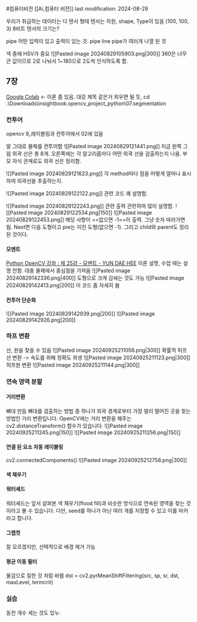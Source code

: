 #컴퓨터비전 
[[Ai,컴퓨터 비전]]
last modification: 2024-08-29

우리가 취급하는 데이터는 다 텐서 형태
텐서는 차원, shape, Type이 있음
(100, 100, 3) 8비트 텐서의 크기는?

pipe
어떤 입력이 있고 출력이 있는 것.
pipe line
pipe가 여러개 나열 된 것

색 중에 HSV가 중요
![[Pasted image 20240829105903.png|300]]
360은 너무 큰 값이므로 2로 나눠서 1~180으로 2도씩 인식하도록 함.

## 7장
[Google Colab](https://colab.research.google.com/drive/1KGWP7MCKDigQVAU_4pGfJrzDT0gt0oTT#scrollTo=rsdljxNUS3XJ) <- 이론 좀 있음. 대강 제목 같은거 외우면 될 듯,
 cd .\Downloads\insightbook.opencv_project_python\07.segmentation
### 컨투어
opencv 9_레이블링과 컨투어에서 02에 있음

말 그대로 물체를 컨투어함
![[Pasted image 20240829121441.png]]
지금 왼쪽 그림 외곽 선은 총 8개.
오른쪽에는 각 알고리즘마다 어떤 외곽 선을 검출하는지 나옴.
부모 자식 관계로도 외곽 선은 정리함.

![[Pasted image 20240829121623.png]]
각 method마다 점을 어떻게 얼마나 표시하여 외곽선을 추출하는지.

![[Pasted image 20240829122122.png]]
관련 코드 꽤 설명함.

![[Pasted image 20240829122243.png]]
관련 출력 관련하여 많이 설명함.
![[Pasted image 20240829122534.png|150]]
![[Pasted image 20240829122453.png]]
해당 사항이 ==없으면 -1==이 출력. 그냥 숫자 따라가면 됨. Next면 다음 도형이고 pre는 이전 도형(없으면 -1). 그리고 child와 parent도 정리 된 것이다.

#### 모멘트
[Python OpenCV 강좌 : 제 25강 - 모멘트 - YUN DAE HEE](https://076923.github.io/posts/Python-opencv-25/) 이론 설명, 수업 때는 설명 안함.
대충 물체에서 중심점을 가져옴
![[Pasted image 20240829142336.png|400]]
도형으로 크게 감싸는 것도 가능
![[Pasted image 20240829142413.png|200]]
이 코드 좀 자세히 봄

#### 컨투어 단순화
![[Pasted image 20240829142939.png|200]]
![[Pasted image 20240829142926.png|200]]

### 하프 변환
선, 원을 찾을 수 있음
![[Pasted image 20240925211056.png|300]]
확률적 허프 선 변환 -> 속도를 위해 정확도 희생
![[Pasted image 20240925211123.png|300]]
허프원 변환
![[Pasted image 20240925211144.png|300]]
### 연속 영역 분할
#### 거리변환
뼈대 만듬
뼈대를 검출하는 방법 중 하나가 외곽 경계로부터 가장 멀리 떨어진 곳을 찾는 방법인 거리 변환입니다.
OpenCV에는 거리 변환을 해주는 cv2.distanceTransform() 함수가 있습니다.
![[Pasted image 20240925211245.png|150]]
![[Pasted image 20240925211256.png|150]]
#### 연결 된 요소 자동 레이블링
cv2.connectedComponents()
![[Pasted image 20240925212758.png|300]]
#### 색 채우기

#### 워터셰드 
워터셰드는 앞서 살펴본 색 채우기(flood fill)과 비슷한 방식으로 연속된 영역을 찾는 것이라고 볼 수 있습니다. 다만, seed를 하나가 아닌 여러 개를 지정할 수 있고 이를 마커라고 합니다.

#### 그랩컷
잘 모르겠지만, 선택적으로 배경 제거 가능

#### 평균 이동 필터
물감으로 칠한 것 처럼 바뀜
dst = cv2.pyrMeanShiftFiltering(src, sp, sr, dst, maxLevel, termcrit)

### 실습
동전 개수 세는 것도 있누.
